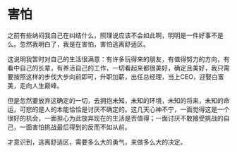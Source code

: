 # 害怕

之前有些纳闷我自己在纠结什么，照理说应该不会如此啊，明明是一件好事不是么。忽然我明白了，我是在害怕，害怕逃离舒适区。

这说明我暂时对自己的生活很满意：有许多玩得来的朋友，有值得努力的方向，有看中自己的长辈，有养活自己的工作，一切看起来都很美好，确定且美好，我只需要按照这样的步伐大步向前即可，升职加薪，出任总经理，当上CEO，迎娶白富美，走向人生巅峰。

但是忽然要放弃这确定的一切，去拥抱未知，未知的环境，未知的将来，未知的命运，可悲的是人的本能恰恰是讨厌不确定的。这几天心神不宁，一面觉得这是一个很好的机会，一面担心为此放弃现在的生活是否值得；一面讨厌不敢接受挑战的自己，一面害怕挑战最后得到的反而不如从前。

才意识到，逃离舒适区，需要多么大的勇气，来做多么大的决定。
